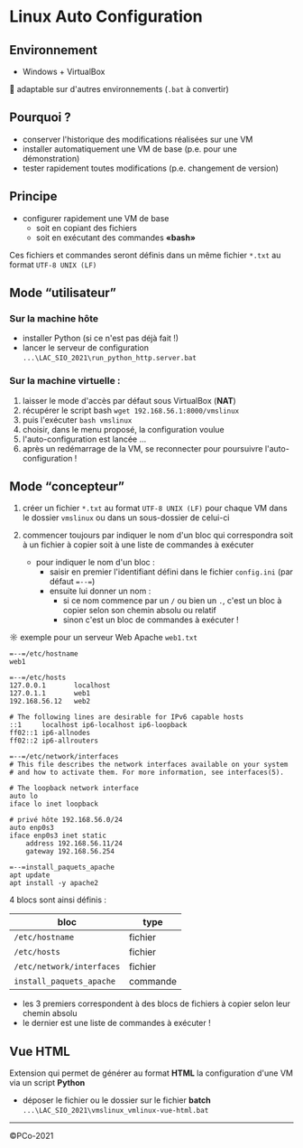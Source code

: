 # Linux Auto Configuration

## Environnement

- Windows + VirtualBox

📌 adaptable sur d'autres environnements (`.bat` à convertir)

## Pourquoi ?

- conserver l'historique des modifications réalisées sur une VM
- installer automatiquement une VM de base (p.e. pour une démonstration)
- tester rapidement toutes modifications (p.e. changement de version)

## Principe

- configurer rapidement une VM de base
  - soit en copiant des fichiers
  - soit en exécutant des commandes **«bash»**

Ces fichiers et commandes seront définis dans un même fichier `*.txt` au format `UTF-8 UNIX (LF)`

## Mode <q>utilisateur</q>

### Sur la machine hôte

- installer Python (si ce n'est pas déjà fait !)
- lancer le serveur de configuration `...\LAC_SIO_2021\run_python_http.server.bat`

### Sur la machine virtuelle :

1. laisser le mode d'accès par défaut sous VirtualBox (**NAT**)
2. récupérer le script bash `wget 192.168.56.1:8000/vmslinux`
3. puis l'exécuter `bash vmslinux`
4. choisir, dans le menu proposé, la configuration voulue
5. l'auto-configuration est lancée ...
6. après un redémarrage de la VM, se reconnecter pour poursuivre l'auto-configuration !

## Mode <q>concepteur</q>

1. créer un fichier `*.txt` au format `UTF-8 UNIX (LF)` pour chaque VM dans le dossier `vmslinux`
   ou dans un sous-dossier de celui-ci
2. commencer toujours par indiquer le nom d'un bloc qui correspondra
   soit à un fichier à copier
   soit à une liste de commandes à exécuter

	- pour indiquer le nom d'un bloc :
		- saisir en premier l'identifiant défini dans le fichier `config.ini` (par défaut `=--=`)
		- ensuite lui donner un nom :
			- si ce nom commence par un `/` ou bien un `.`, c'est un bloc à copier selon son chemin absolu ou relatif
			- sinon c'est un bloc de commandes à exécuter !
		
☼ exemple pour un serveur Web Apache `web1.txt`

```
=--=/etc/hostname
web1

=--=/etc/hosts
127.0.0.1       localhost
127.0.1.1       web1
192.168.56.12   web2

# The following lines are desirable for IPv6 capable hosts
::1     localhost ip6-localhost ip6-loopback
ff02::1 ip6-allnodes
ff02::2 ip6-allrouters

=--=/etc/network/interfaces
# This file describes the network interfaces available on your system
# and how to activate them. For more information, see interfaces(5).

# The loopback network interface
auto lo
iface lo inet loopback

# privé hôte 192.168.56.0/24
auto enp0s3
iface enp0s3 inet static
    address 192.168.56.11/24
    gateway 192.168.56.254
	
=--=install_paquets_apache
apt update
apt install -y apache2
```

4 blocs sont ainsi définis :

| bloc 			             | type	    |
|----------------------------|----------|
|`/etc/hostname`             | fichier  |
|`/etc/hosts`                | fichier  |
|`/etc/network/interfaces`   | fichier  |
|`install_paquets_apache`    | commande |

- les 3 premiers correspondent à des blocs de fichiers à copier selon leur chemin absolu
- le dernier est une liste de commandes à exécuter !

## Vue HTML

Extension qui permet de générer au format **HTML** la configuration d'une VM via un script **Python**
- déposer le fichier ou le dossier sur le fichier **batch** `...\LAC_SIO_2021\vmslinux_vmlinux-vue-html.bat`

---
©PCo-2021